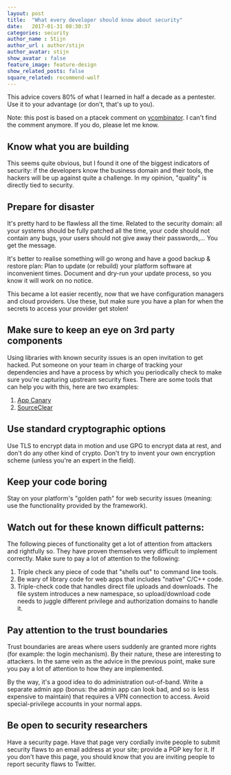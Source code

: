 ```yaml
---
layout: post
title:  "What every developer should know about security"
date:   2017-01-31 08:30:37
categories: security 
author_name : Stijn
author_url : author/stijn
author_avatar: stijn 
show_avatar : false
feature_image: feature-design
show_related_posts: false
square_related: recommend-wolf
---
```


This advice covers 80% of what I learned in half a decade as a pentester. 
Use it to your advantage (or don't, that's up to you).

Note: this post is based on a ptacek comment on [ycombinator](http://news.ycombinator.com).
I can't find the comment anymore.
If you do, please let me know.

## Know what you are building

This seems quite obvious, but I found it one of the biggest indicators of security: if the developers know the business domain and their tools, the hackers will be up against quite a challenge.
In my opinion, "quality" is directly tied to security.

## Prepare for disaster

It's pretty hard to be flawless all the time.
Related to the security domain: all your systems should be fully patched all the time, your code should not contain any bugs, your users should not give away their passwords,...
You get the message. 

It's better to realise something will go wrong and have a good backup & restore plan:
Plan to update (or rebuild) your platform software at inconvenient times. Document and dry-run your update process, so you know it will work on no notice.

This became a lot easier recently, now that we have configuration managers and cloud providers. Use these, but make sure you have a plan for when the secrets to access your provider get stolen!

## Make sure to keep an eye on 3rd party components

Using libraries with known security issues is an open invitation to get hacked.
Put someone on your team in charge of tracking your dependencies and have a process by which you periodically check to make sure you're capturing upstream security fixes.
There are some tools that can help you with this, here are two examples:

1. [App Canary](https://appcanary.com/)
2. [SourceClear](https://www.sourceclear.com/)

## Use standard cryptographic options

Use TLS to encrypt data in motion and use GPG to encrypt data at rest, and don't do any other kind of crypto.
Don't try to invent your own encryption scheme (unless you're an expert in the field).

## Keep your code boring

Stay on your platform's "golden path" for web security issues (meaning: use the functionality provided by the framework).

## Watch out for these known difficult patterns:

The following pieces of functionality get a lot of attention from attackers and rightfully so.
They have proven themselves very difficult to implement correctly. 
Make sure to pay a lot of attention to the following:

1. Triple check any piece of code that "shells out" to command line tools.
2. Be wary of library code for web apps that includes "native" C/C++ code.
3. Triple-check code that handles direct file uploads and downloads. The file system introduces a new namespace, so upload/download code needs to juggle different privilege and authorization domains to handle it.

## Pay attention to the trust boundaries

Trust boundaries are areas where users suddenly are granted more rights (for example: the login mechanism).
By their nature, these are interesting to attackers. 
In the same vein as the advice in the previous point, make sure you pay a lot of attention to how they are implemented.

By the way, it's a good idea to do administration out-of-band. Write a separate admin app (bonus: the admin app can look bad, and so is less expensive to maintain) that requires a VPN connection to access. Avoid special-privilege accounts in your normal apps.

## Be open to security researchers

Have a security page. Have that page very cordially invite people to submit security flaws to an email address at your site; provide a PGP key for it. If you don't have this page, you should know that you are inviting people to report security flaws to Twitter.


